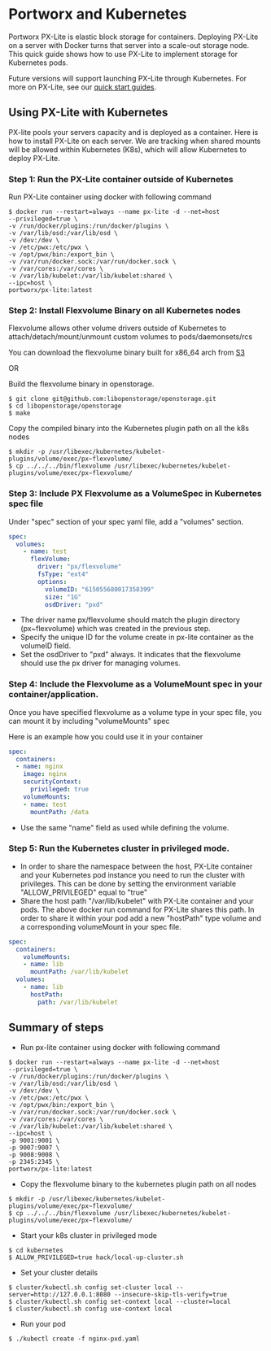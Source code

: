 
# Portworx and Kubernetes
Portworx PX-Lite is elastic block storage for containers. Deploying PX-Lite on a server with Docker turns that server into a scale-out storage node. This quick guide shows how to use PX-Lite to implement storage for Kubernetes pods. 

Future versions will support launching PX-Lite through Kubernetes. For more on PX-Lite, see our [quick start guides](https://github.com/portworx/px-lite#install-and-quick-start-guides). 

## Using PX-Lite with Kubernetes
PX-lite pools your servers capacity and is deployed as a container. Here is how to install PX-Lite on each server. We are tracking when shared mounts will be allowed within Kubernetes (K8s), which will allow Kubernetes to deploy PX-Lite. 

### Step 1: Run the PX-Lite container outside of Kubernetes

Run PX-Lite container using docker with following command

```
$ docker run --restart=always --name px-lite -d --net=host
--privileged=true \
-v /run/docker/plugins:/run/docker/plugins \
-v /var/lib/osd:/var/lib/osd \
-v /dev:/dev \
-v /etc/pwx:/etc/pwx \
-v /opt/pwx/bin:/export_bin \
-v /var/run/docker.sock:/var/run/docker.sock \
-v /var/cores:/var/cores \
-v /var/lib/kubelet:/var/lib/kubelet:shared \
--ipc=host \
portworx/px-lite:latest
```

### Step 2: Install Flexvolume Binary on all Kubernetes nodes
Flexvolume allows other volume drivers outside of Kubernetes to
attach/detach/mount/unmount custom volumes to pods/daemonsets/rcs

You can download the flexvolume binary built for x86_64 arch from [S3](https://s3-us-west-1.amazonaws.com/kubernetes-portworx/flexvolume)

OR

Build the flexvolume binary in openstorage.
```
$ git clone git@github.com:libopenstorage/openstorage.git
$ cd libopenstorage/openstorage
$ make
```

Copy the compiled binary into the Kubernetes plugin path on all the k8s nodes
```
$ mkdir -p /usr/libexec/kubernetes/kubelet-plugins/volume/exec/px~flexvolume/
$ cp ../../../bin/flexvolume /usr/libexec/kubernetes/kubelet-plugins/volume/exec/px~flexvolume/
```

### Step 3: Include PX Flexvolume as a VolumeSpec in Kubernetes spec file

Under "spec" section of your spec yaml file, add a "volumes" section.

``` yaml
spec:
  volumes:
    - name: test
      flexVolume:
        driver: "px/flexvolume"
        fsType: "ext4"
        options:
          volumeID: "615055680017358399"
          size: "1G"
          osdDriver: "pxd"
```
* The driver name px/flexvolume should match the plugin directory
(px~flexvolume) which was created in the previous step.
* Specify the unique ID for the volume create in px-lite container as
the volumeID field.
* Set the osdDriver to "pxd" always. It indicates that the flexvolume
should use the px driver for managing volumes.

### Step 4: Include the Flexvolume as a VolumeMount spec in your container/application.

Once you have specified flexvolume as a volume type in your spec
file, you can mount it by including "volumeMounts" spec

Here is an example how you could use it in your container

``` yaml
spec:
  containers:
  - name: nginx
    image: nginx
    securityContext:
      privileged: true
    volumeMounts:
    - name: test
      mountPath: /data
```

* Use the same "name" field as used while defining the volume.

### Step 5: Run the Kubernetes cluster in privileged mode.

* In order to share the namespace between the host, PX-Lite container
  and your Kubernetes pod instance you need to run the cluster with 
  privileges. This can be done by setting the environment variable
  "ALLOW_PRIVILEGED" equal to "true"
* Share the host path "/var/lib/kubelet" with PX-Lite container and
  your pods. The above docker run command for PX-Lite shares this
  path. In order to share it within your pod add a new "hostPath" type
  volume and a corresponding volumeMount in your spec file.

```yaml
spec:
  containers:
    volumeMounts:
    - name: lib
      mountPath: /var/lib/kubelet
  volumes:
    - name: lib
      hostPath:
        path: /var/lib/kubelet

```


## Summary of steps

* Run px-lite container using docker with following command

```
$ docker run --restart=always --name px-lite -d --net=host
--privileged=true \
-v /run/docker/plugins:/run/docker/plugins \
-v /var/lib/osd:/var/lib/osd \
-v /dev:/dev \
-v /etc/pwx:/etc/pwx \
-v /opt/pwx/bin:/export_bin \
-v /var/run/docker.sock:/var/run/docker.sock \
-v /var/cores:/var/cores \
-v /var/lib/kubelet:/var/lib/kubelet:shared \
--ipc=host \
-p 9001:9001 \
-p 9007:9007 \
-p 9008:9008 \
-p 2345:2345 \
portworx/px-lite:latest
```

* Copy the flexvolume binary to the kubernetes plugin path on all
  nodes

```
$ mkdir -p /usr/libexec/kubernetes/kubelet-plugins/volume/exec/px~flexvolume/
$ cp ../../../bin/flexvolume /usr/libexec/kubernetes/kubelet-plugins/volume/exec/px~flexvolume/
```

* Start your k8s cluster in privileged mode

```
$ cd kubernetes
$ ALLOW_PRIVILEGED=true hack/local-up-cluster.sh
```

* Set your cluster details

```
$ cluster/kubectl.sh config set-cluster local --server=http://127.0.0.1:8080 --insecure-skip-tls-verify=true
$ cluster/kubectl.sh config set-context local --cluster=local
$ cluster/kubectl.sh config use-context local
```

* Run your pod

```
$ ./kubectl create -f nginx-pxd.yaml
```
